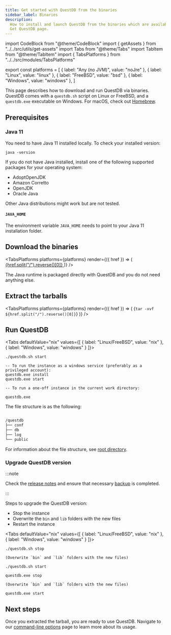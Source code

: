 ```yaml
---
title: Get started with QuestDB from the binaries
sidebar_label: Binaries
description:
  How to install and launch QuestDB from the binaries which are available on the
  Get QuestDB page.
---
```


import CodeBlock from "@theme/CodeBlock"
import { getAssets } from "../../src/utils/get-assets"
import Tabs from "@theme/Tabs"
import TabItem from "@theme/TabItem"
import { TabsPlatforms } from "../../src/modules/TabsPlatforms"

export const platforms = [
  { label: "Any (no JVM)", value: "noJre" },
  { label: "Linux", value: "linux" },
  { label: "FreeBSD", value: "bsd" },
  { label: "Windows", value: "windows" },
]

This page describes how to download and run QuestDB via binaries. QuestDB comes
with a `questdb.sh` script on Linux or FreeBSD, and a `questdb.exe` executable
on Windows. For macOS, check out [Homebrew](/docs/get-started/homebrew/).

## Prerequisites

### Java 11

You need to have Java 11 installed locally. To check your installed version:

```shell
java -version
```

If you do not have Java installed, install one of the following supported
packages for your operating system:

- AdoptOpenJDK
- Amazon Corretto
- OpenJDK
- Oracle Java

Other Java distributions might work but are not tested.

#### `JAVA_HOME`

The environment variable `JAVA_HOME` needs to point to your Java 11 installation
folder.

## Download the binaries

<!-- prettier-ignore-start -->

<TabsPlatforms
  platforms={platforms}
  render={({ href }) => (
    <a href={href} rel="noopener noreferrer" target="_blank">
      {href.split("/").reverse()[0]}
    </a>
  )}
/>

<!-- prettier-ignore-end -->

The Java runtime is packaged directly with QuestDB and you do not need anything
else.

## Extract the tarballs

<!-- prettier-ignore-start -->

<TabsPlatforms
  platforms={platforms}
  render={({ href }) => (
    <CodeBlock className="language-shell">
      {`tar -xvf ${href.split("/").reverse()[0]}`}
    </CodeBlock>
  )}
/>

<!-- prettier-ignore-end -->

## Run QuestDB

<!-- prettier-ignore-start -->

<Tabs defaultValue="nix"
values={[
  { label: "Linux/FreeBSD", value: "nix" },
  { label: "Windows", value: "windows" }
]}>

<!-- prettier-ignore-end -->

<TabItem value="nix">


```shell
./questdb.sh start
```

</TabItem>


<TabItem value="windows">


```shell
-- To run the instance as a windows service (preferably as a privileged account):
questdb.exe install
questdb.exe start

-- To run a one-off instance in the current work directory:

questdb.exe
```

</TabItem>


</Tabs>

The file structure is as the following:

```bash

/questdb
├── conf
├── db
├── log
└── public
```

For information about the file structure, see
[root directory](/docs/concept/root-directory-structure/).


### Upgrade QuestDB version

:::note

Check the [release notes](https://github.com/questdb/questdb/releases) and
ensure that necessary [backup](/docs/operations/backup/) is completed.

:::

Steps to upgrade the QuestDB version:

- Stop the instance
- Overwrite the `bin` and `lib` folders with the new files
- Restart the instance

<!-- prettier-ignore-start -->

<Tabs defaultValue="nix"
values={[
  { label: "Linux/FreeBSD", value: "nix" },
  { label: "Windows", value: "windows" }
]}>

<!-- prettier-ignore-end -->

<TabItem value="nix">


```shell
./questdb.sh stop

(Overwrite `bin` and `lib` folders with the new files)

./questdb.sh start
```

</TabItem>


<TabItem value="windows">


```shell
questdb.exe stop

(Overwrite `bin` and `lib` folders with the new files)

questdb.exe start
```

</TabItem>


</Tabs>


## Next steps

Once you extracted the tarball, you are ready to use QuestDB. Navigate to our
[command-line options](/docs/reference/command-line-options/) page to learn more
about its usage.
